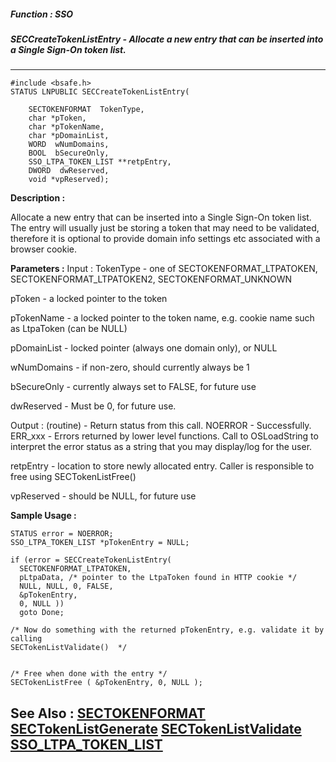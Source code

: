 ##### Function : SSO
##### SECCreateTokenListEntry - Allocate a new entry that can be inserted into a Single Sign-On  token list.
---
```
#include <bsafe.h>
STATUS LNPUBLIC SECCreateTokenListEntry(

	SECTOKENFORMAT  TokenType,
	char *pToken,
	char *pTokenName,
	char *pDomainList,
	WORD  wNumDomains,
	BOOL  bSecureOnly,
	SSO_LTPA_TOKEN_LIST **retpEntry,
	DWORD  dwReserved,
	void *vpReserved);
```
**Description :**

Allocate a new entry that can be inserted into a Single Sign-On  token list.  
The entry will usually just be storing a token that may need to be validated, 
therefore it is optional to provide domain info settings etc associated with a 
browser cookie.

**Parameters :**
Input :
TokenType  -  one of SECTOKENFORMAT_LTPATOKEN, SECTOKENFORMAT_LTPATOKEN2, SECTOKENFORMAT_UNKNOWN

pToken  -  a locked pointer to the token

pTokenName  -  a locked pointer to the token name, e.g. cookie name such as LtpaToken (can be NULL)

pDomainList  -  locked pointer (always one domain only), or NULL

wNumDomains  -  if non-zero, should currently always be 1

bSecureOnly  -  currently always set to FALSE, for future use

dwReserved  -  Must be 0, for future use.

Output :
(routine)  -  Return status from this call.
	NOERROR - Successfully.
	ERR_xxx - Errors returned by lower level functions.  Call to OSLoadString to interpret the error status as a string that you may display/log for the user.


retpEntry  -  location to store newly allocated entry.  Caller is responsible to free using SECTokenListFree()

vpReserved  -  should be NULL, for future use


**Sample Usage :**
```
STATUS error = NOERROR;
SSO_LTPA_TOKEN_LIST *pTokenEntry = NULL;

if (error = SECCreateTokenListEntry( 
  SECTOKENFORMAT_LTPATOKEN, 
  pLtpaData, /* pointer to the LtpaToken found in HTTP cookie */ 
  NULL, NULL, 0, FALSE, 
  &pTokenEntry, 
  0, NULL ))
  goto Done;

/* Now do something with the returned pTokenEntry, e.g. validate it by calling 
SECTokenListValidate()  */


/* Free when done with the entry */
SECTokenListFree ( &pTokenEntry, 0, NULL );
```
**See Also :**
[SECTOKENFORMAT](/reference/Data/SECTOKENFORMAT)
[SECTokenListGenerate](/reference/Func/SECTokenListGenerate)
[SECTokenListValidate](/reference/Func/SECTokenListValidate)
[SSO_LTPA_TOKEN_LIST](/reference/Data/SSO_LTPA_TOKEN_LIST)
---
